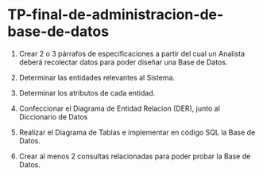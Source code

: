 # TP-final-de-administracion-de-base-de-datos

1) Crear 2 o 3 párrafos de especificaciones a partir del cual un Analista deberá recolectar datos para poder diseñar una Base de Datos.

2) Determinar las entidades relevantes al Sistema.

3) Determinar los atributos de cada entidad.

4) Confeccionar el Diagrama de Entidad Relacion (DER), junto al Diccionario de Datos

5) Realizar el Diagrama de Tablas e implementar en código SQL la Base de Datos.

6) Crear al menos 2 consultas relacionadas para poder probar la Base de Datos.
